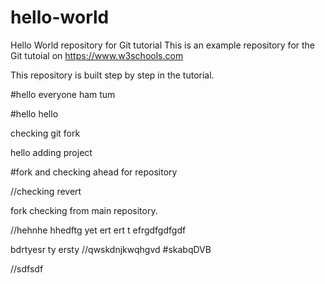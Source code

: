 # hello-world
Hello World repository for Git tutorial
This is an example repository for the Git tutoial on https://www.w3schools.com

This repository is built step by step in the tutorial.

#hello everyone ham tum

#hello hello


checking git fork


hello adding project

#fork and checking ahead for repository


//checking revert

fork checking from main repository.


//hehnhe
hhedftg yet ert ert t efrgdfgdfgdf 

bdrtyesr ty ersty
//qwskdnjkwqhgvd
#skabqDVB

//sdfsdf